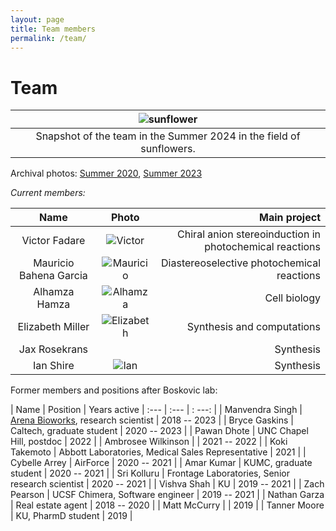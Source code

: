 ```yaml
---
layout: page
title: Team members
permalink: /team/
---
```

# Team

|![sunflower](/_assets/20240921_group_photo.jpg)|
|:--:|
|Snapshot of the team in the Summer 2024 in the field of sunflowers.|

Archival photos: [Summer 2020](/_assets/sunflowers.JPG), [Summer 2023](/_assets/DSC_0564.jpeg)


*Current members:*

|  Name            | Photo | Main project
:-----------------:|:-----:|-----------------:
Victor Fadare |![Victor](/_assets/victor.JPG) | Chiral anion stereoinduction in photochemical reactions
Mauricio Bahena Garcia |![Mauricio](/_assets/mauricio.JPG) | Diastereoselective photochemical reactions
Alhamza Hamza |![Alhamza](/_assets/alhamza.JPG/) | Cell biology
Elizabeth Miller |![Elizabeth](/_assets/elizabeth.JPG) | Synthesis and computations
Jax Rosekrans | | Synthesis
Ian Shire |![Ian](/_assets/ian_shire.jpeg) | Synthesis

Former members and positions after Boskovic lab: 

| Name | Position | Years active
| :---   | :--- | : ---: |
| Manvendra Singh | [Arena Bioworks](https://arenabio.works/), research scientist | 2018 -- 2023 |
| Bryce Gaskins | Caltech, graduate student | 2020 -- 2023 |
| Pawan Dhote | UNC Chapel Hill, postdoc | 2022 |
| Ambrosee Wilkinson | | 2021 -- 2022 |
| Koki Takemoto | Abbott Laboratories, Medical Sales Representative | 2021 |
| Cybelle Arrey | AirForce | 2020 -- 2021 |
| Amar Kumar | KUMC, graduate student | 2020 -- 2021 |
| Sri Kolluru | Frontage Laboratories, Senior research scientist | 2020 -- 2021 |
| Vishva Shah | KU | 2019 -- 2021 |
| Zach Pearson | UCSF Chimera, Software engineer | 2019 -- 2021 |
| Nathan Garza | Real estate agent | 2018 -- 2020 |
| Matt McCurry | | 2019 |
| Tanner Moore | KU, PharmD student | 2019 |
